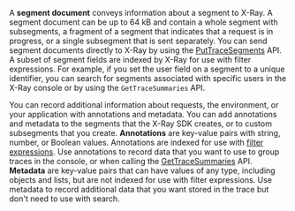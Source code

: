 A **segment document** conveys information about a segment to X-Ray. A segment document can be up to 64 kB and contain a whole segment with subsegments, a fragment of a segment that indicates that a request is in progress, or a single subsegment that is sent separately. You can send segment documents directly to X-Ray by using the [PutTraceSegments](https://docs.aws.amazon.com/xray/latest/api/API_PutTraceSegments.html) API.
A subset of segment fields are indexed by X-Ray for use with filter expressions. For example, if you set the user field on a segment to a unique identifier, you can search for segments associated with specific users in the X-Ray console or by using the `GetTraceSummaries` API.

You can record additional information about requests, the environment, or your application with annotations and metadata. You can add annotations and metadata to the segments that the X-Ray SDK creates, or to custom subsegments that you create.
**Annotations** are key-value pairs with string, number, or Boolean values. Annotations are indexed for use with [filter expressions](https://docs.aws.amazon.com/xray/latest/devguide/xray-console-filters.html). Use annotations to record data that you want to use to group traces in the console, or when calling the [GetTraceSummaries](https://docs.aws.amazon.com/xray/latest/api/API_GetTraceSummaries.html) API.
**Metadata** are key-value pairs that can have values of any type, including objects and lists, but are not indexed for use with filter expressions. Use metadata to record additional data that you want stored in the trace but don't need to use with search.
